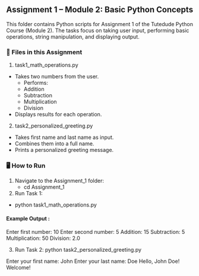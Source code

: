 ## Assignment 1 – Module 2: Basic Python Concepts
This folder contains Python scripts for Assignment 1 of the Tutedude Python Course (Module 2).
The tasks focus on taking user input, performing basic operations, string manipulation, and displaying output.

### 📂 Files in this Assignment
1. task1_math_operations.py
- Takes two numbers from the user.
  - Performs:
  - Addition
  - Subtraction
  - Multiplication
  - Division
- Displays results for each operation.

2. task2_personalized_greeting.py

- Takes first name and last name as input.
- Combines them into a full name.
- Prints a personalized greeting message.

### 🖥 How to Run
1. Navigate to the Assignment_1 folder:
   - cd Assignment_1
2. Run Task 1:
  - python task1_math_operations.py

 #### Example Output : 
 Enter first number: 10
 Enter second number: 5
Addition: 15
Subtraction: 5
Multiplication: 50
Division: 2.0

3. Run Task 2:
python task2_personalized_greeting.py

Enter your first name: John
Enter your last name: Doe
Hello, John Doe! Welcome!

